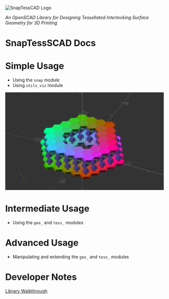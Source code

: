 ![SnapTessCAD Logo](docs/logo/logo_strip_v1.0.png)

*An OpenSCAD Library for Designing Tessellated Interlocking Surface Geometry for 3D Printing*

# SnapTessSCAD Docs

# Simple Usage
- Using the `snap` module
- Using `utils_viz` module

![](examples\example2-gif\PNGs\frame00029.png)

# Intermediate Usage
- Using the `geo_` and `tess_` modules

# Advanced Usage
- Manipulating and extending the `geo_` and `tess_` modules

# Developer Notes
[Library Walkthrough](docs/lib-walkthru.md)